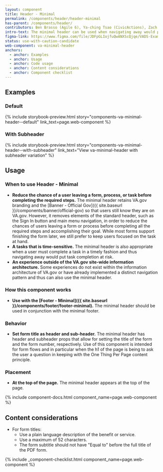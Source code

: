 ```yaml
---
layout: component
title: Header - Minimal
permalink: /components/header/header-minimal
has-parent: /components/header/
contributors: Ben Brasso (Agile 6), Ya-ching Tsao (CivicActions), Zach Park (Agile 6), Kristen McConnell (Ad Hoc)
intro-text: The minimal header can be used when navigating away would prevent the user from easily accomplishing their main task.
figma-link: https://www.figma.com/file/JDFpGLIojfuQwANXScQjqe/VADS-Example-Library?type=design&node-id=988%3A1384&mode=design&t=jMcVWkPlFhZu3RTh-1
status: use-with-caution-candidate
web-component: va-minimal-header
anchors:
  - anchor: Examples
  - anchor: Usage
  - anchor: Code usage
  - anchor: Content considerations
  - anchor: Component checklist
---
```


## Examples

### Default

{% include storybook-preview.html story="components-va-minimal-header--default" link_text=page.web-component %}

### With Subheader

{% include storybook-preview.html story="components-va-minimal-header--with-subheader" link_text="View va-minimal-header with subheader variation" %}

## Usage

### When to use Header - Minimal

* **Reduce the chance of a user leaving a form, process, or task before completing the required steps.** The minimal header retains VA.gov branding and the [Banner - Official Gov]({{ site.baseurl }}/components/banner/official-gov) so that users still know they are on VA.gov. However, it removes elements of the standard header, such as the Sign In button and main menu navigation, in order to reduce the chances of users leaving a form or process before completing all the required steps and accomplishing their goal. While most forms support finishing the form later, we still prefer to keep users focused on the task at hand.
* **A tasks that is time-sensitive.** The minimal header is also appropriate when a user must complete a task in a timely fashion and thus navigating away would put task completion at risk.
* **An experience outside of the VA.gov site-wide information architecture.** Some experiences do not exist within the information architecture of VA.gov or have already implemented a distinct navigation pattern and thus can also use the minimal header.

### How this component works

* **Use with the [Footer - Minimal]({{ site.baseurl }}/components/footer/footer-minimal).** The minimal header should be used in conjunction with the minimal footer.

### Behavior

* **Set form title as header and sub-header.** The minimal header has header and subheader props that allow for setting the title of the form and the form number, respectively. Use of this component is intended for form flows and in particular when the h1 of the page is being to ask the user a question in keeping with the One Thing Per Page content principle.

### Placement

* **At the top of the page.** The minimal header appears at the top of the page.

{% include component-docs.html component_name=page.web-component %}

## Content considerations

* For form titles:
  * Use a plain language description of the benefit or service.
  * Use a maximum of 52 characters.
  * The form subtitle should not have "Equal to" before the full title of the PDF form.

{% include _component-checklist.html component_name=page.web-component %}

